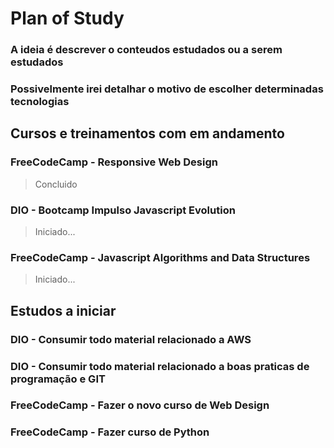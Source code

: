 # Plan of Study

### A ideia é descrever o conteudos estudados ou a serem estudados

### Possivelmente irei detalhar o motivo de escolher determinadas tecnologias

## Cursos e treinamentos com em andamento

### FreeCodeCamp - Responsive Web Design
 > Concluido
### DIO - Bootcamp Impulso Javascript Evolution
 > Iniciado...
### FreeCodeCamp - Javascript Algorithms and Data Structures
 > Iniciado...

## Estudos a iniciar

### DIO - Consumir todo material relacionado a AWS

### DIO - Consumir todo material relacionado a boas praticas de programação e GIT

### FreeCodeCamp - Fazer o novo curso de Web Design

### FreeCodeCamp - Fazer curso de Python


